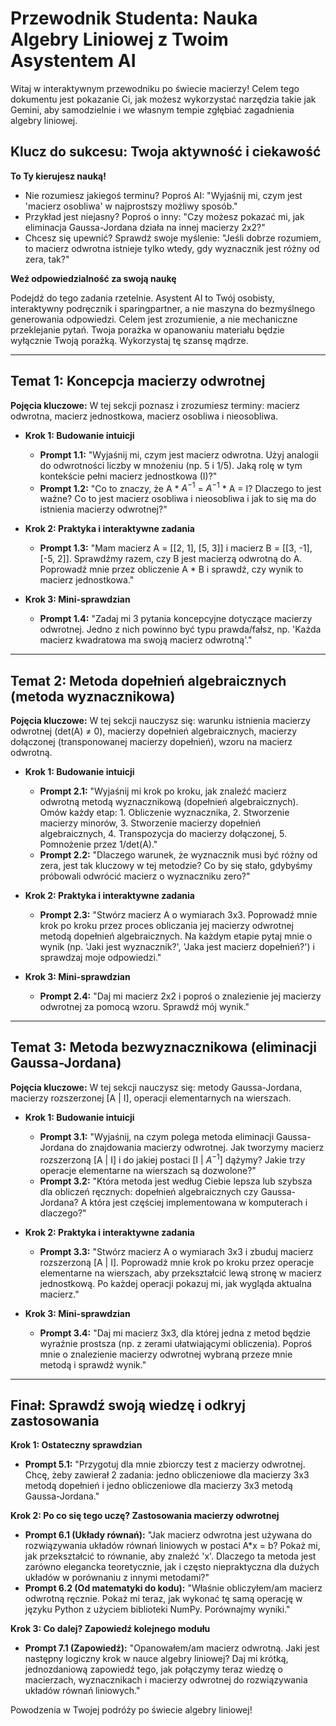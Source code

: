 # Przewodnik Studenta: Nauka Algebry Liniowej z Twoim Asystentem AI

Witaj w interaktywnym przewodniku po świecie macierzy! Celem tego dokumentu jest pokazanie Ci, jak możesz wykorzystać narzędzia takie jak Gemini, aby samodzielnie i we własnym tempie zgłębiać zagadnienia algebry liniowej.

## Klucz do sukcesu: Twoja aktywność i ciekawość

**To Ty kierujesz nauką!**

* Nie rozumiesz jakiegoś terminu? Poproś AI: "Wyjaśnij mi, czym jest 'macierz osobliwa' w najprostszy możliwy sposób."
* Przykład jest niejasny? Poproś o inny: "Czy możesz pokazać mi, jak eliminacja Gaussa-Jordana działa na innej macierzy 2x2?"
* Chcesz się upewnić? Sprawdź swoje myślenie: "Jeśli dobrze rozumiem, to macierz odwrotna istnieje tylko wtedy, gdy wyznacznik jest różny od zera, tak?"

**Weź odpowiedzialność za swoją naukę**

Podejdź do tego zadania rzetelnie. Asystent AI to Twój osobisty, interaktywny podręcznik i sparingpartner, a nie maszyna do bezmyślnego generowania odpowiedzi. Celem jest zrozumienie, a nie mechaniczne przeklejanie pytań. Twoja porażka w opanowaniu materiału będzie wyłącznie Twoją porażką. Wykorzystaj tę szansę mądrze.

---

## Temat 1: Koncepcja macierzy odwrotnej

**Pojęcia kluczowe:** W tej sekcji poznasz i zrozumiesz terminy: macierz odwrotna, macierz jednostkowa, macierz osobliwa i nieosobliwa.

* **Krok 1: Budowanie intuicji**
    * **Prompt 1.1:** "Wyjaśnij mi, czym jest macierz odwrotna. Użyj analogii do odwrotności liczby w mnożeniu (np. 5 i 1/5). Jaką rolę w tym kontekście pełni macierz jednostkowa (I)?"
    * **Prompt 1.2:** "Co to znaczy, że A * $A^{-1}$ = $A^{-1}$ * A = I? Dlaczego to jest ważne? Co to jest macierz osobliwa i nieosobliwa i jak to się ma do istnienia macierzy odwrotnej?"

* **Krok 2: Praktyka i interaktywne zadania**
    * **Prompt 1.3:** "Mam macierz A = [[2, 1], [5, 3]] i macierz B = [[3, -1], [-5, 2]]. Sprawdźmy razem, czy B jest macierzą odwrotną do A. Poprowadź mnie przez obliczenie A * B i sprawdź, czy wynik to macierz jednostkowa."

* **Krok 3: Mini-sprawdzian**
    * **Prompt 1.4:** "Zadaj mi 3 pytania koncepcyjne dotyczące macierzy odwrotnej. Jedno z nich powinno być typu prawda/fałsz, np. 'Każda macierz kwadratowa ma swoją macierz odwrotną'."

---

## Temat 2: Metoda dopełnień algebraicznych (metoda wyznacznikowa)

**Pojęcia kluczowe:** W tej sekcji nauczysz się: warunku istnienia macierzy odwrotnej (det(A) $\neq$ 0), macierzy dopełnień algebraicznych, macierzy dołączonej (transponowanej macierzy dopełnień), wzoru na macierz odwrotną.

* **Krok 1: Budowanie intuicji**
    * **Prompt 2.1:** "Wyjaśnij mi krok po kroku, jak znaleźć macierz odwrotną metodą wyznacznikową (dopełnień algebraicznych). Omów każdy etap: 1. Obliczenie wyznacznika, 2. Stworzenie macierzy minorów, 3. Stworzenie macierzy dopełnień algebraicznych, 4. Transpozycja do macierzy dołączonej, 5. Pomnożenie przez 1/det(A)."
    * **Prompt 2.2:** "Dlaczego warunek, że wyznacznik musi być różny od zera, jest tak kluczowy w tej metodzie? Co by się stało, gdybyśmy próbowali odwrócić macierz o wyznaczniku zero?"

* **Krok 2: Praktyka i interaktywne zadania**
    * **Prompt 2.3:** "Stwórz macierz A o wymiarach 3x3. Poprowadź mnie krok po kroku przez proces obliczania jej macierzy odwrotnej metodą dopełnień algebraicznych. Na każdym etapie pytaj mnie o wynik (np. 'Jaki jest wyznacznik?', 'Jaka jest macierz dopełnień?') i sprawdzaj moje odpowiedzi."

* **Krok 3: Mini-sprawdzian**
    * **Prompt 2.4:** "Daj mi macierz 2x2 i poproś o znalezienie jej macierzy odwrotnej za pomocą wzoru. Sprawdź mój wynik."

---

## Temat 3: Metoda bezwyznacznikowa (eliminacji Gaussa-Jordana)

**Pojęcia kluczowe:** W tej sekcji nauczysz się: metody Gaussa-Jordana, macierzy rozszerzonej [A | I], operacji elementarnych na wierszach.

* **Krok 1: Budowanie intuicji**
    * **Prompt 3.1:** "Wyjaśnij, na czym polega metoda eliminacji Gaussa-Jordana do znajdowania macierzy odwrotnej. Jak tworzymy macierz rozszerzoną [A | I] i do jakiej postaci [I | $A^{-1}$] dążymy? Jakie trzy operacje elementarne na wierszach są dozwolone?"
    * **Prompt 3.2:** "Która metoda jest według Ciebie lepsza lub szybsza dla obliczeń ręcznych: dopełnień algebraicznych czy Gaussa-Jordana? A która jest częściej implementowana w komputerach i dlaczego?"

* **Krok 2: Praktyka i interaktywne zadania**
    * **Prompt 3.3:** "Stwórz macierz A o wymiarach 3x3 i zbuduj macierz rozszerzoną [A | I]. Poprowadź mnie krok po kroku przez operacje elementarne na wierszach, aby przekształcić lewą stronę w macierz jednostkową. Po każdej operacji pokazuj mi, jak wygląda aktualna macierz."

* **Krok 3: Mini-sprawdzian**
    * **Prompt 3.4:** "Daj mi macierz 3x3, dla której jedna z metod będzie wyraźnie prostsza (np. z zerami ułatwiającymi obliczenia). Poproś mnie o znalezienie macierzy odwrotnej wybraną przeze mnie metodą i sprawdź wynik."

---

## Finał: Sprawdź swoją wiedzę i odkryj zastosowania

**Krok 1: Ostateczny sprawdzian**

* **Prompt 5.1:** "Przygotuj dla mnie zbiorczy test z macierzy odwrotnej. Chcę, żeby zawierał 2 zadania: jedno obliczeniowe dla macierzy 3x3 metodą dopełnień i jedno obliczeniowe dla macierzy 3x3 metodą Gaussa-Jordana."

**Krok 2: Po co się tego uczę? Zastosowania macierzy odwrotnej**

* **Prompt 6.1 (Układy równań):** "Jak macierz odwrotna jest używana do rozwiązywania układów równań liniowych w postaci A*x = b? Pokaż mi, jak przekształcić to równanie, aby znaleźć 'x'. Dlaczego ta metoda jest zarówno elegancka teoretycznie, jak i często niepraktyczna dla dużych układów w porównaniu z innymi metodami?"
* **Prompt 6.2 (Od matematyki do kodu):** "Właśnie obliczyłem/am macierz odwrotną ręcznie. Pokaż mi teraz, jak wykonać tę samą operację w języku Python z użyciem biblioteki NumPy. Porównajmy wyniki."

**Krok 3: Co dalej? Zapowiedź kolejnego modułu**

* **Prompt 7.1 (Zapowiedź):** "Opanowałem/am macierz odwrotną. Jaki jest następny logiczny krok w nauce algebry liniowej? Daj mi krótką, jednozdaniową zapowiedź tego, jak połączymy teraz wiedzę o macierzach, wyznacznikach i macierzy odwrotnej do rozwiązywania układów równań liniowych."

Powodzenia w Twojej podróży po świecie algebry liniowej!
